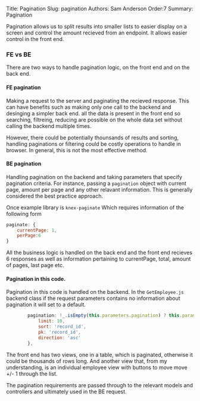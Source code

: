 Title: Pagination
Slug: pagination
Authors: Sam Anderson
Order:7
Summary: Pagination

Pagination allows us to split results into smaller lists to easier display on a screen and control the amount recieved from an endpoint. It allows easier control in the front end.

### FE vs BE 
There are two ways to handle pagination logic, on the front end and on the back end. 
<br>

#### FE pagination
Making a request to the server and paginating the recieved response. This can have benefits such as making only one call to the backend and desinging a simpler back end. 
all the data is present in the front end so searching, filtreing, reducing are possible on the whole data set without calling the backend multiple times. 

However, there could be potentially thounsands of results and sorting, handling paginations or filtering could be costly operations to handle in browser. 
In general, this is not the most effective method.

#### BE pagination
Handling pagination on the backend and taking parameters that specify pagination criteria.
For instance, passing a `pagination` object with current page, amount per page and any other relavant information. This is generally considered the best practice approach.

Once example library is `knex-paginate` Which requires information of the following form
``` javascript
paginate: {
    currentPage: 1,
    perPage:6
}
```
All the business logic is handled on the back end and the front end recieves 6 responses as well as information pertaining to currentPage, total, amount of pages, last page etc.

#### Pagination in this code.
Pagination in this code is handled on the backend. 
In the `GetEmployee.js` backend class if the request parameters contains no information about pagination it will set to a default. 
``` javascript
        pagination: !_.isEmpty(this.parameters.pagination) ? this.parameters.pagination : {
            limit: 10,
            sort: 'record_id',
            pk: 'record_id',
            direction: 'asc'    
        },
```
The front end has two views, one in a table, which is paginated, otherwise it could be thousands of rows long. And another view that, from my understanding, is an individual employee view with buttons to move move +/- 1 through the list.

The pagination requirements are passed through to the relevant models and controllers and ultimately used in the BE request. 